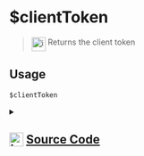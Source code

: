 # $clientToken
> <img align="top" src="https://upload.wikimedia.org/wikipedia/commons/thumb/e/e4/Infobox_info_icon.svg/160px-Infobox_info_icon.svg.png?20150409153300" alt="image" width="25" height="auto"> Returns the client token
## Usage
```
$clientToken
```
<details>
<summary>
    
## <img align="top" src="https://cdn4.iconfinder.com/data/icons/iconsimple-logotypes/512/github-512.png" alt="image" width="25" height="auto">  [Source Code](https://github.com/tryforge/ForgeScript-V2/blob/main/src/native/clientToken.ts)
    
</summary>
    
```ts
import { NativeFunction, Return } from "../structures"

export default new NativeFunction({
    name: "$clientToken",
    description: "Returns the client token",
    unwrap: false,
    execute(ctx) {
        return Return.success(ctx.client.token)
    },
})
```
    
</details>